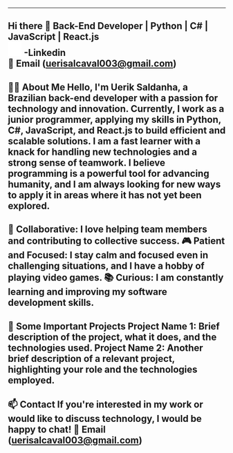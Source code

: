 --------------------------------------------------------------------------------------------------------------------------
Hi there 👋
Back-End Developer | Python | C# | JavaScript | React.js                                                                                                                        
[![LinkedIn Icon](https://github.com/UerikSilvaCavalcante/UerikSilvaCavalcante/raw/main/logotipo-do-linkedin.png)](https://www.linkedin.com/in/uerik-saldanha-1955292bb) -Linkedin                                                                                                                                                                        
📧 Email (uerisalcaval003@gmail.com)
--------------------------------------------------------------------------------------------------------------------------
👨‍💻 About Me
Hello, I'm Uerik Saldanha, a Brazilian back-end developer with a passion for technology and innovation. Currently, I work as a junior programmer, applying my skills in Python, C#, JavaScript, and React.js to build efficient and scalable solutions.
I am a fast learner with a knack for handling new technologies and a strong sense of teamwork. I believe programming is a powerful tool for advancing humanity, and I am always looking for new ways to apply it in areas where it has not yet been explored.
--------------------------------------------------------------------------------------------------------------------------
🤝 Collaborative: I love helping team members and contributing to collective success.
🎮 Patient and Focused: I stay calm and focused even in challenging situations, and I have a hobby of playing video games.
📚 Curious: I am constantly learning and improving my software development skills.
--------------------------------------------------------------------------------------------------------------------------
🚀 Some Important Projects
Project Name 1: Brief description of the project, what it does, and the technologies used.
Project Name 2: Another brief description of a relevant project, highlighting your role and the technologies employed.
--------------------------------------------------------------------------------------------------------------------------
📫 Contact
If you're interested in my work or would like to discuss technology, I would be happy to chat!
📧 Email (uerisalcaval003@gmail.com)
--------------------------------------------------------------------------------------------------------------------------
<!--
**UerikSilvaCavalcante/UerikSilvaCavalcante** is a ✨ _special_ ✨ repository because its `README.md` (this file) appears on your GitHub profile.

Here are some ideas to get you started:

- 🔭 I’m currently working on ...
- 🌱 I’m currently learning ...
- 👯 I’m looking to collaborate on ...
- 🤔 I’m looking for help with ...
- 💬 Ask me about ...
- 📫 How to reach me: ...
- 😄 Pronouns: ...
- ⚡ Fun fact: ...
-->
